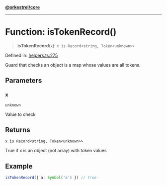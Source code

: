 [**@orkestrel/core**](../index.md)

***

# Function: isTokenRecord()

> **isTokenRecord**(`x`): `x is Record<string, Token<unknown>>`

Defined in: [helpers.ts:275](https://github.com/orkestrel/core/blob/36bb4ac962a6eb83d3b3b7e1d15ed7b2fd751427/src/helpers.ts#L275)

Guard that checks an object is a map whose values are all tokens.

## Parameters

### x

`unknown`

Value to check

## Returns

`x is Record<string, Token<unknown>>`

True if x is an object (not array) with token values

## Example

```ts
isTokenRecord({ a: Symbol('a') }) // true
```
